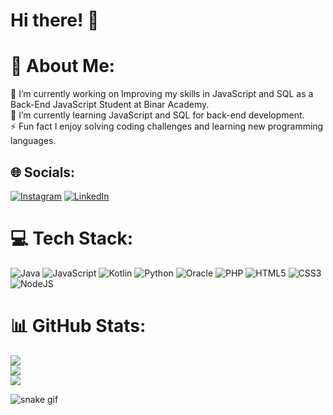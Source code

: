 # Hi there! 👋

# 💫 About Me:
🔭 I’m currently working on Improving my skills in JavaScript and SQL as a Back-End JavaScript Student at Binar Academy.<br>🌱 I’m currently learning JavaScript and SQL for back-end development.<br>⚡ Fun fact I enjoy solving coding challenges and learning new programming languages.


## 🌐 Socials:
[![Instagram](https://img.shields.io/badge/Instagram-%23E4405F.svg?logo=Instagram&logoColor=white)](https://instagram.com/dewangga_nanda) [![LinkedIn](https://img.shields.io/badge/LinkedIn-%230077B5.svg?logo=linkedin&logoColor=white)](https://linkedin.com/in/dewangga-nanda-arjuna) 

# 💻 Tech Stack:
![Java](https://img.shields.io/badge/java-%23ED8B00.svg?style=plastic&logo=openjdk&logoColor=white) ![JavaScript](https://img.shields.io/badge/javascript-%23323330.svg?style=plastic&logo=javascript&logoColor=%23F7DF1E) ![Kotlin](https://img.shields.io/badge/kotlin-%237F52FF.svg?style=plastic&logo=kotlin&logoColor=white) ![Python](https://img.shields.io/badge/python-3670A0?style=plastic&logo=python&logoColor=ffdd54) ![Oracle](https://img.shields.io/badge/Oracle-F80000?style=plastic&logo=oracle&logoColor=white) ![PHP](https://img.shields.io/badge/php-%23777BB4.svg?style=plastic&logo=php&logoColor=white) ![HTML5](https://img.shields.io/badge/html5-%23E34F26.svg?style=plastic&logo=html5&logoColor=white) ![CSS3](https://img.shields.io/badge/css3-%231572B6.svg?style=plastic&logo=css3&logoColor=white) ![NodeJS](https://img.shields.io/badge/node.js-6DA55F?style=plastic&logo=node.js&logoColor=white)
# 📊 GitHub Stats:
![](https://github-readme-stats.vercel.app/api?username=Someth1ngs&theme=radical&hide_border=false&include_all_commits=true&count_private=true)<br/>
![](https://github-readme-streak-stats.herokuapp.com/?user=Someth1ngs&theme=radical&hide_border=false)<br/>
![](https://github-readme-stats.vercel.app/api/top-langs/?username=Someth1ngs&theme=radical&hide_border=false&include_all_commits=true&count_private=true&layout=compact)

![snake gif](https://github.com/someth1ngs/someth1ngs/blob/output/github-contribution-grid-snake.gif)
